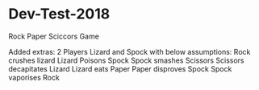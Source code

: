 # Dev-Test-2018

Rock Paper Sciccors Game

Added extras:
2 Players
Lizard and Spock with below assumptions:
Rock crushes lizard
Lizard Poisons Spock
Spock smashes  Scissors
Scissors decapitates Lizard
Lizard eats Paper
Paper disproves Spock
Spock vaporises Rock
